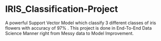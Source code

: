 # IRIS_Classification-Project
A powerful Support Vector Model which classify 3 different classes of iris flowers with accuracy of 97% . This project is done in End-To-End Data Science Manner right from Messy data to Model Improvement.
